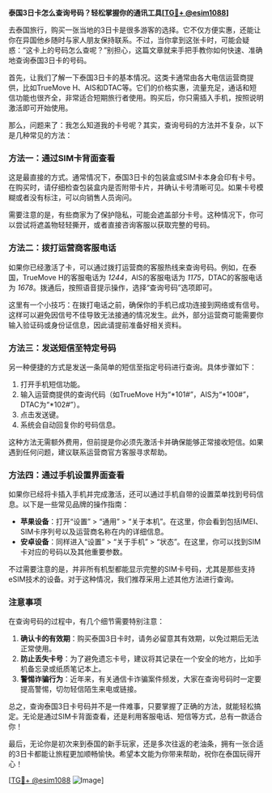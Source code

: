 **泰国3日卡怎么查询号码？轻松掌握你的通讯工具[[TG💪+ @esim1088](https://t.me/s/esim1088)]**

去泰国旅行，购买一张当地的3日卡是很多游客的选择。它不仅方便实惠，还能让你在异国他乡随时与家人朋友保持联系。不过，当你拿到这张卡时，可能会疑惑：“这卡上的号码怎么查呢？”别担心，这篇文章就来手把手教你如何快速、准确地查询泰国3日卡的号码。

首先，让我们了解一下泰国3日卡的基本情况。这类卡通常由各大电信运营商提供，比如TrueMove H、AIS和DTAC等。它们的价格实惠，流量充足，通话和短信功能也很齐全，非常适合短期旅行者使用。购买后，你只需插入手机，按照说明激活即可开始使用。

那么，问题来了：我怎么知道我的卡号呢？其实，查询号码的方法并不复杂，以下是几种常见的方法：

### 方法一：通过SIM卡背面查看

这是最直接的方式。通常情况下，泰国3日卡的包装盒或SIM卡本身会印有卡号。在购买时，请仔细检查包装盒内是否附带卡片，并确认卡号清晰可见。如果卡号模糊或者没有标注，可以向销售人员询问。

需要注意的是，有些商家为了保护隐私，可能会遮盖部分卡号。这种情况下，你可以尝试将遮盖物轻轻撕开，或者直接咨询客服以获取完整的号码。

### 方法二：拨打运营商客服电话

如果你已经激活了卡，可以通过拨打运营商的客服热线来查询号码。例如，在泰国，TrueMove H的客服电话为 *1244*，AIS的客服电话为 *1175*，DTAC的客服电话为 *1678*。拨通后，按照语音提示操作，选择“查询号码”选项即可。

这里有一个小技巧：在拨打电话之前，确保你的手机已成功连接到网络或有信号。这样可以避免因信号不佳导致无法接通的情况发生。此外，部分运营商可能需要你输入验证码或身份证信息，因此请提前准备好相关资料。

### 方法三：发送短信至特定号码

另一种便捷的方式是发送一条简单的短信至指定号码进行查询。具体步骤如下：

1. 打开手机短信功能。
2. 输入运营商提供的查询代码（如TrueMove H为“*101#”，AIS为“*100#”，DTAC为“*102#”）。
3. 点击发送键。
4. 系统会自动回复你的号码信息。

这种方法无需额外费用，但前提是你必须先激活卡并确保能够正常接收短信。如果遇到任何问题，建议联系运营商官方客服寻求帮助。

### 方法四：通过手机设置界面查看

如果你已经将卡插入手机并完成激活，还可以通过手机自带的设置菜单找到号码信息。以下是一些常见品牌的操作指南：

- **苹果设备**：打开“设置” > “通用” > “关于本机”。在这里，你会看到包括IMEI、SIM卡序列号以及运营商名称在内的详细信息。
- **安卓设备**：同样进入“设置” > “关于手机” > “状态”。在这里，你可以找到SIM卡对应的号码以及其他重要参数。

不过需要注意的是，并非所有机型都能显示完整的SIM卡号码，尤其是那些支持eSIM技术的设备。对于这种情况，我们推荐采用上述其他方法进行查询。

### 注意事项

在查询号码的过程中，有几个细节需要特别注意：

1. **确认卡的有效期**：购买泰国3日卡时，请务必留意其有效期，以免过期后无法正常使用。
2. **防止丢失卡号**：为了避免遗忘卡号，建议将其记录在一个安全的地方，比如手机备忘录或纸质笔记本上。
3. **警惕诈骗行为**：近年来，有关通信卡诈骗案件频发，大家在查询号码时一定要提高警惕，切勿轻信陌生来电或链接。

总之，查询泰国3日卡号码并不是一件难事，只要掌握了正确的方法，就能轻松搞定。无论是通过SIM卡背面查看，还是利用客服电话、短信等方式，总有一款适合你！

最后，无论你是初次来到泰国的新手玩家，还是多次往返的老油条，拥有一张合适的3日卡都能让旅程更加顺畅愉快。希望本文能为你带来帮助，祝你在泰国玩得开心！

[[TG💪+ @esim1088](https://t.me/s/esim1088) ![Image](https://i.postimg.cc/4NQfJmqS/Snipaste-2025-05-13-00-14-12.png)]